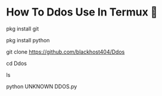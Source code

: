 # How To Ddos Use In Termux 🔽

pkg install git

pkg install python

git clone https://github.com/blackhost404/Ddos

cd Ddos

ls

python UNKNOWN DDOS.py
